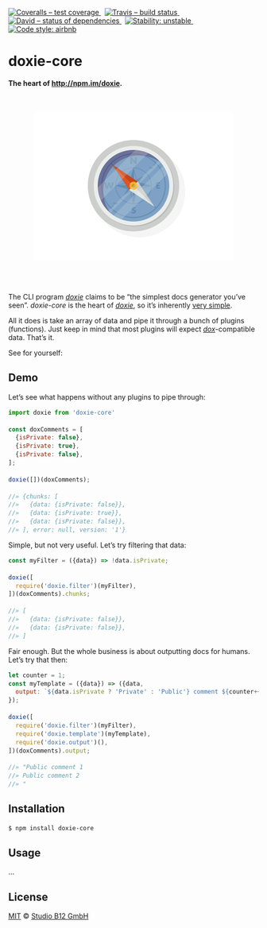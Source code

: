 [![Coveralls – test coverage
](https://img.shields.io/coveralls/studio-b12/doxie-core.svg?style=flat-square)
](https://coveralls.io/r/studio-b12/doxie-core)
 [![Travis – build status
](https://img.shields.io/travis/studio-b12/doxie-core/master.svg?style=flat-square)
](https://travis-ci.org/studio-b12/doxie-core)
 [![David – status of dependencies
](https://img.shields.io/david/studio-b12/doxie-core.svg?style=flat-square)
](https://david-dm.org/studio-b12/doxie-core)
 [![Stability: unstable
](https://img.shields.io/badge/stability-unstable-yellowgreen.svg?style=flat-square)
](https://github.com/studio-b12/doxie-core/issues/3)
 [![Code style: airbnb
](https://img.shields.io/badge/code%20style-airbnb-blue.svg?style=flat-square)
](https://github.com/airbnb/javascript)




doxie-core
==========

**The heart of <http://npm.im/doxie>.**




<p align="center"><a
  title="Graphic by the great Justin Mezzell"
  href="http://justinmezzell.tumblr.com/post/89652317743"
  >
  <br/>
  <br/>
  <img
    src="Readme/Compass.gif"
    width="400"
    height="300"
  />
  <br/>
  <br/>
</a></p>


 

The CLI program *[doxie][]* claims to be “the simplest docs generator you’ve seen”. *doxie-core* is the heart of *[doxie][]*, so it’s inherently [very simple][].

All it does is take an array of data and pipe it through a bunch of plugins (functions). Just keep in mind that most plugins will expect *[dox][]*-compatible data. That’s it.

See for yourself:

[doxie]:        https://github.com/studio-b12/doxie
[dox]:          https://github.com/tj/dox
[very simple]:  ./module/index.js




Demo
----

Let’s see what happens without any plugins to pipe through:

```js
import doxie from 'doxie-core'

const doxComments = [
  {isPrivate: false},
  {isPrivate: true},
  {isPrivate: false},
];

doxie([])(doxComments);

//» {chunks: [
//»   {data: {isPrivate: false}},
//»   {data: {isPrivate: true}},
//»   {data: {isPrivate: false}},
//» ], error: null, version: '1'}
```


Simple, but not very useful. Let’s try filtering that data:

```js
const myFilter = ({data}) => !data.isPrivate;

doxie([
  require('doxie.filter')(myFilter),
])(doxComments).chunks;

//» [
//»   {data: {isPrivate: false}},
//»   {data: {isPrivate: false}},
//» ]
```


Fair enough. But the whole business is about outputting docs for humans. Let’s try that then:

```js
let counter = 1;
const myTemplate = ({data}) => ({data,
  output: `${data.isPrivate ? 'Private' : 'Public'} comment ${counter++}\n`
});

doxie([
  require('doxie.filter')(myFilter),
  require('doxie.template')(myTemplate),
  require('doxie.output')(),
])(doxComments).output;

//» "Public comment 1
//» Public comment 2
//» "
```




Installation
------------

```sh
$ npm install doxie-core
```




Usage
-----

…




License
-------

[MIT][] © [Studio B12 GmbH][]

[MIT]: ./License.md
[Studio B12 GmbH]: http://studio-b12.de
